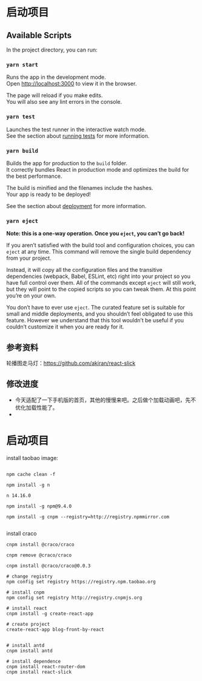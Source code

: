 # 启动项目

## Available Scripts

In the project directory, you can run:

### `yarn start`

Runs the app in the development mode.\
Open [http://localhost:3000](http://localhost:3000) to view it in the browser.

The page will reload if you make edits.\
You will also see any lint errors in the console.

### `yarn test`

Launches the test runner in the interactive watch mode.\
See the section about [running tests](https://facebook.github.io/create-react-app/docs/running-tests) for more information.

### `yarn build`

Builds the app for production to the `build` folder.\
It correctly bundles React in production mode and optimizes the build for the best performance.

The build is minified and the filenames include the hashes.\
Your app is ready to be deployed!

See the section about [deployment](https://facebook.github.io/create-react-app/docs/deployment) for more information.

### `yarn eject`

**Note: this is a one-way operation. Once you `eject`, you can’t go back!**

If you aren’t satisfied with the build tool and configuration choices, you can `eject` at any time. This command will remove the single build dependency from your project.

Instead, it will copy all the configuration files and the transitive dependencies (webpack, Babel, ESLint, etc) right into your project so you have full control over them. All of the commands except `eject` will still work, but they will point to the copied scripts so you can tweak them. At this point you’re on your own.

You don’t have to ever use `eject`. The curated feature set is suitable for small and middle deployments, and you shouldn’t feel obligated to use this feature. However we understand that this tool wouldn’t be useful if you couldn’t customize it when you are ready for it.




## 参考资料

轮播图走马灯：https://github.com/akiran/react-slick



## 修改进度
- 今天适配了一下手机版的首页，其他的慢慢来吧。之后做个加载动画吧，先不优化加载性能了。
- 


# 启动项目

install taobao image:

```

npm cache clean -f

npm install -g n

n 14.16.0

npm install -g npm@9.4.0

npm install -g cnpm --registry=http://registry.npmmirror.com


```

install craco

```
cnpm install @craco/craco

cnpm remove @craco/craco

cnpm install @craco/craco@0.0.3
```



```
# change registry
npm config set registry https://registry.npm.taobao.org

# install cnpm
npm config set registry http://registry.cnpmjs.org

# install react
cnpm install -g create-react-app

# create project
create-react-app blog-front-by-react


# install antd
cnpm install antd

# install dependence
cnpm install react-router-dom
cnpm install react-slick

```